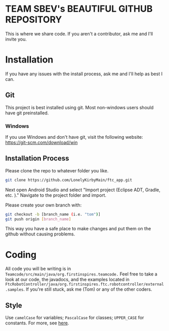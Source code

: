 # TEAM SBEV's BEAUTIFUL GITHUB REPOSITORY

This is where we share code.
If you aren't a contributor, ask me and I'll invite you.

# Installation

If you have any issues with the install process, ask me and I'll help as best I can.
## Git
This project is best installed using git. Most non-windows users should have git preinstalled.
### Windows
If you use Windows and don't have git, visit the following website:
https://git-scm.com/download/win

## Installation Process
Please clone the repo to whatever folder you like.
```bash
git clone https://github.com/LonelyKirbyMain/ftc_app.git
```
Next open Android Studio and select "Import project (Eclipse ADT, Gradle, etc. )."
Navigate to the project folder and import.

Please create your own branch with:
```bash
git checkout -b [branch_name (i.e. "tom")]
git push origin [branch_name]
```
This way you have a safe place to make changes and put them on the github without causing problems.

# Coding
All code you will be writing is in `Teamcode/src/main/java/org.firstinspires.teamcode.` Feel free to take a look at our code, the javadocs, and the examples located in `FtcRobotController/java/org.firstinspires.ftc.robotcontroller/external.samples`. If you're still stuck, ask me (Tom) or any of the other coders.

## Style
Use `camelCase` for variables; `PascalCase` for classes; `UPPER_CASE` for constants. For more, see [here](https://www.oracle.com/technetwork/java/codeconventions-135099.html).
